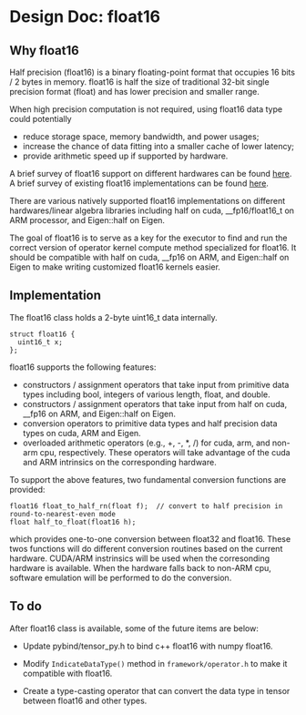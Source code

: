 # Design Doc: float16

## Why float16
Half precision (float16) is a binary floating-point format that occupies 16 bits / 2 bytes in memory. float16 is half the size of traditional 32-bit single precision format (float) and has lower precision and smaller range. 

When high precision computation is not required, using float16 data type could potentially 

- reduce storage space, memory bandwidth, and power usages; 
- increase the chance of data fitting into a smaller cache of lower latency; 
- provide arithmetic speed up if supported by hardware. 

A brief survey of float16 support on different hardwares can be found [here](https://github.com/PaddlePaddle/Paddle/issues/4853). A brief survey of existing float16 implementations can be found [here](https://github.com/Xreki/Xreki.github.io/blob/master/multi_data_types_in_dl_framework/ppt/float16_and_quantized_type.md). 

There are various natively supported float16 implementations on different hardwares/linear algebra libraries including half on cuda, __fp16/float16_t on ARM processor, and Eigen::half on Eigen.

The goal of float16 is to serve as a key for the executor to find and run the correct version of operator kernel compute method specialized for float16. It should be compatible with half on cuda, __fp16 on ARM, and Eigen::half on Eigen to make writing customized float16 kernels easier. 

## Implementation
The float16 class holds a 2-byte uint16_t data internally.
```
struct float16 {
  uint16_t x;
};
``` 

float16 supports the following features:
  - constructors / assignment operators that take input from primitive data types including bool, integers of various length, float, and double. 
  - constructors / assignment operators that take input from half on cuda, __fp16 on ARM, and Eigen::half on Eigen.
  - conversion operators to primitive data types and half precision data types on cuda, ARM and Eigen. 
  - overloaded arithmetic operators (e.g., +, -, *, /) for cuda, arm, and non-arm cpu, respectively. These operators will take advantage of the cuda and ARM intrinsics on the corresponding hardware. 

To support the above features, two fundamental conversion functions are provided:
```
float16 float_to_half_rn(float f);  // convert to half precision in round-to-nearest-even mode
float half_to_float(float16 h);
```
which provides one-to-one conversion between float32 and float16. These twos functions will do different conversion routines based on the current hardware. CUDA/ARM instrinsics will be used when the corresonding hardware is available. When the hardware falls back to non-ARM cpu, software emulation will be performed to do the conversion.

## To do
After float16 class is available, some of the future items are below:

- Update pybind/tensor_py.h to bind c++ float16 with numpy float16. 

- Modify `IndicateDataType()` method in `framework/operator.h` to make it compatible with float16.

- Create a type-casting operator that can convert the data type in tensor between float16 and other types.
